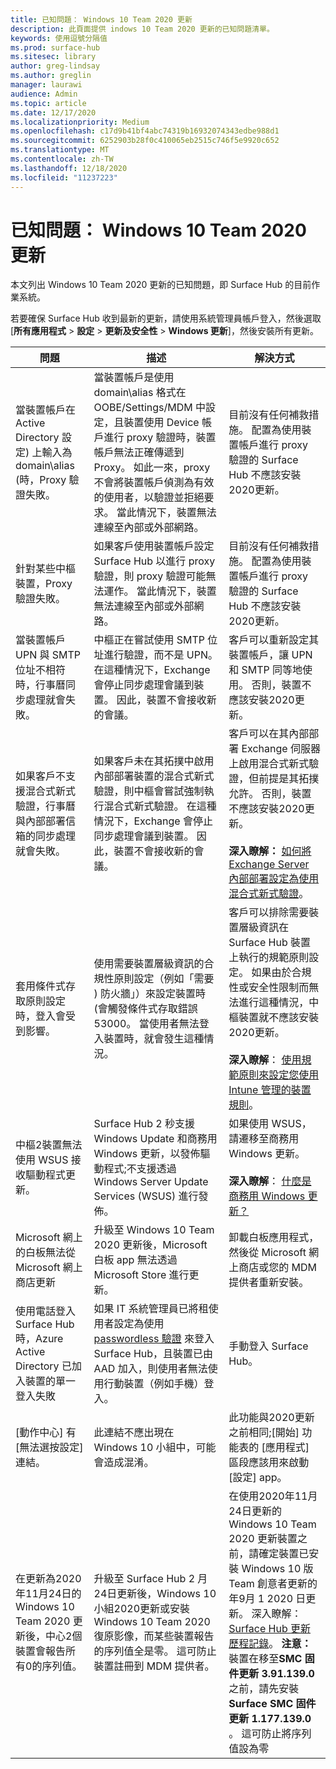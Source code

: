 ```yaml
---
title: 已知問題： Windows 10 Team 2020 更新
description: 此頁面提供 indows 10 Team 2020 更新的已知問題清單。
keywords: 使用逗號分隔值
ms.prod: surface-hub
ms.sitesec: library
author: greg-lindsay
ms.author: greglin
manager: laurawi
audience: Admin
ms.topic: article
ms.date: 12/17/2020
ms.localizationpriority: Medium
ms.openlocfilehash: c17d9b41bf4abc74319b16932074343edbe988d1
ms.sourcegitcommit: 6252903b28f0c410065eb2515c746f5e9920c652
ms.translationtype: MT
ms.contentlocale: zh-TW
ms.lasthandoff: 12/18/2020
ms.locfileid: "11237223"
---
```

# 已知問題： Windows 10 Team 2020 更新 

本文列出 Windows 10 Team 2020 更新的已知問題，即 Surface Hub 的目前作業系統。

若要確保 Surface Hub 收到最新的更新，請使用系統管理員帳戶登入，然後選取 [**所有應用程式**  >  **設定**  >  **更新及安全性**  >  **Windows 更新**]，然後安裝所有更新。




| 問題                                                                                                   | 描述                                                                                                                                                                                                                                                                                                                                                                                                                             | 解決方式                                                                                                                                                                                                                                                                                                                                                                                                                                                                                                                            |
| ----------------------------------------------------------------------------------------------------------- | ------------------------------------------------------------------------------------------------------------------------------------------------------------------------------------------------------------------------------------------------------------------------------------------------------------------------------------------------------------------------------------------------------------------------------------------- | ------------------------------------------------------------------------------------------------------------------------------------------------------------------------------------------------------------------------------------------------------------------------------------------------------------------------------------------------------------------------------------------------------------------------------------------------------------------------------------------------------------------------------------- |
| 當裝置帳戶在 Active Directory 設定) 上輸入為 domain\alias (時，Proxy 驗證失敗。            | 當裝置帳戶是使用 domain\alias 格式在 OOBE/Settings/MDM 中設定，且裝置使用 Device 帳戶進行 proxy 驗證時，裝置帳戶無法正確傳遞到 Proxy。 如此一來，proxy 不會將裝置帳戶偵測為有效的使用者，以驗證並拒絕要求。 當此情況下，裝置無法連線至內部或外部網路。 | 目前沒有任何補救措施。 配置為使用裝置帳戶進行 proxy 驗證的 Surface Hub 不應該安裝2020更新。                                                                                                                                                                                                                                                                                                                                                                                                |
| 針對某些中樞裝置，Proxy 驗證失敗。                                                                        | 如果客戶使用裝置帳戶設定 Surface Hub 以進行 proxy 驗證，則 proxy 驗證可能無法運作。 當此情況下，裝置無法連線至內部或外部網路。                                                                                                                                                                                                                                       | 目前沒有任何補救措施。 配置為使用裝置帳戶進行 proxy 驗證的 Surface Hub 不應該安裝2020更新。                                                                                                                                                                                                                                                                                                                                                                                                |
| 當裝置帳戶 UPN 與 SMTP 位址不相符時，行事曆同步處理就會失敗。                                                                        | 中樞正在嘗試使用 SMTP 位址進行驗證，而不是 UPN。 在這種情況下，Exchange 會停止同步處理會議到裝置。 因此，裝置不會接收新的會議。                                                                                                                                                                                                                                       | 客戶可以重新設定其裝置帳戶，讓 UPN 和 SMTP 同等地使用。 否則，裝置不應該安裝2020更新。                                                                                                                                                                                                                                                                                                                                                                                                 |
| 如果客戶不支援混合式新式驗證，行事曆與內部部署信箱的同步處理就會失敗。   | 如果客戶未在其拓撲中啟用內部部署裝置的混合式新式驗證，則中樞會嘗試強制執行混合式新式驗證。 在這種情況下，Exchange 會停止同步處理會議到裝置。 因此，裝置不會接收新的會議。                                                                                                                                        | 客戶可以在其內部部署 Exchange 伺服器上啟用混合式新式驗證，但前提是其拓撲允許。 否則，裝置不應該安裝2020更新。<br> <br>**深入瞭解：** [如何將 Exchange Server 內部部署設定為使用混合式新式驗證](https://docs.microsoft.com/microsoft-365/enterprise/configure-exchange-server-for-hybrid-modern-authentication)。                                                                                                |
| 套用條件式存取原則設定時，登入會受到影響。                                    | 使用需要裝置層級資訊的合規性原則設定（例如「需要 ) 防火牆」）來設定裝置時 (會觸發條件式存取錯誤53000。 當使用者無法登入裝置時，就會發生這種情況。                                                                                                                                                                                                 | 客戶可以排除需要裝置層級資訊在 Surface Hub 裝置上執行的規範原則設定。 如果由於合規性或安全性限制而無法進行這種情況，中樞裝置就不應該安裝2020更新。<br> <br>**深入瞭解**： [使用規範原則來設定您使用 Intune 管理的裝置規則](https:/docs.microsoft.com/mem/intune/protect/device-compliance-get-started)。 |
| 中樞2裝置無法使用 WSUS 接收驅動程式更新。                                             | Surface Hub 2 秒支援 Windows Update 和商務用 Windows 更新，以發佈驅動程式;不支援透過 Windows Server Update Services (WSUS) 進行發佈。                                                                                                                                                                                                                                                                      | 如果使用 WSUS，請遷移至商務用 Windows 更新。<br> <br>**深入瞭解**： [什麼是商務用 Windows 更新？](https://docs.microsoft.com/windows/deployment/update/waas-manage-updates-wufb)                                                                                                                                                                                                                                                                                                                            |
| Microsoft 網上的白板無法從 Microsoft 網上商店更新                                               | 升級至 Windows 10 Team 2020 更新後，Microsoft 白板 app 無法透過 Microsoft Store 進行更新。                                                                                                                                                                                                                                                                                                                       | 卸載白板應用程式，然後從 Microsoft 網上商店或您的 MDM 提供者重新安裝。                                                                                                                                                                                                                                                                                                                                                                                                                                          |
| 使用電話登入 Surface Hub 時，Azure Active Directory 已加入裝置的單一登入失敗 | 如果 IT 系統管理員已將租使用者設定為使用 [passwordless 驗證](surface-hub-2s-phone-authenticate.md) 來登入 Surface Hub，且裝置已由 AAD 加入，則使用者無法使用行動裝置（例如手機）登入。                                                                                                       | 手動登入 Surface Hub。                                                                                                                                                                                                                                                                                                                                                                                                                                                                                                      |
| [動作中心] 有 [無法選按設定] 連結。 | 此連結不應出現在 Windows 10 小組中，可能會造成混淆。   | 此功能與2020更新之前相同;[開始] 功能表的 [應用程式] 區段應該用來啟動 [設定] app。    |
| 在更新為2020年11月24日的 Windows 10 Team 2020 更新後，中心2個裝置會報告所有0的序列值。 | 升級至 Surface Hub 2 月24日更新後，Windows 10 小組2020更新或安裝 Windows 10 Team 2020 復原影像，而某些裝置報告的序列值全是零。 這可防止裝置註冊到 MDM 提供者。  | 在使用2020年11月24日更新的 Windows 10 Team 2020 更新裝置之前，請確定裝置已安裝 Windows 10 版 Team 創意者更新的年9月 1 2020 日更新。 深入瞭解： [Surface Hub 更新歷程記錄](surface-hub-update-history.md)。 **注意：** 裝置在移至**SMC 固件更新 3.91.139.0**之前，請先安裝**Surface SMC 固件更新 1.177.139.0** 。 這可防止將序列值設為零 |